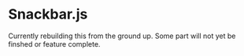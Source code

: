 # Snackbar.js

Currently rebuilding this from the ground up. Some part will not yet be finshed or feature complete.
